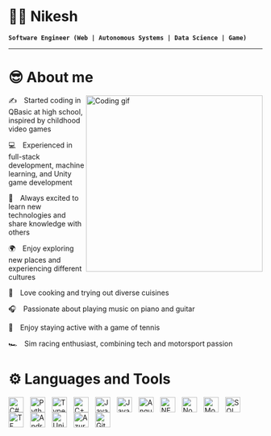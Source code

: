 # 🏄‍♂️ Nikesh

**`Software Engineer (Web | Autonomous Systems | Data Science | Game)`**

---
<!-- About Section -->
 # 😎 About me
 
<p>
 <img align="right" width="350" src="/assets/programmer.gif" alt="Coding gif" />
  
✍️&emsp;Started coding in QBasic at high school, inspired by childhood video games

💻&emsp;Experienced in full-stack development, machine learning, and Unity game development

🚀&emsp;Always excited to learn new technologies and share knowledge with others

🌍&emsp;Enjoy exploring new places and experiencing different cultures

🍳&emsp;Love cooking and trying out diverse cuisines

🎧&emsp;Passionate about playing music on piano and guitar

🎾&emsp;Enjoy staying active with a game of tennis

🏎️&emsp;Sim racing enthusiast, combining tech and motorsport passion

</p>

# ⚙️ Languages and Tools

<img align="left" alt="C#" width="30px" style="padding-right:10px;" src="https://cdn.jsdelivr.net/gh/devicons/devicon@latest/icons/csharp/csharp-original.svg"/>
<img align="left" alt="Python" width="30px" style="padding-right:10px;" src="https://cdn.jsdelivr.net/gh/devicons/devicon/icons/python/python-plain.svg" />
<img align="left" alt="TypeScript" width="30px" style="padding-right:10px;" src="https://cdn.jsdelivr.net/gh/devicons/devicon/icons/typescript/typescript-plain.svg" />
<img align="left" alt="C++" width="30px" style="padding-right:10px;" src="https://cdn.jsdelivr.net/gh/devicons/devicon/icons/cplusplus/cplusplus-original.svg" />
<img align="left" alt="JavaScript" width="30px" style="padding-right:10px;" src="https://cdn.jsdelivr.net/gh/devicons/devicon/icons/javascript/javascript-plain.svg" />
<img align="left" alt="Java" width="30px" style="padding-right:10px;" src="https://cdn.jsdelivr.net/gh/devicons/devicon/icons/java/java-original.svg"/>
<img align="left" alt="Angular" width="30px" style="padding-right:10px;" src="https://cdn.jsdelivr.net/gh/devicons/devicon/icons/angularjs/angularjs-plain.svg" />
<img align="left" alt="NET" width="30px" style="padding-right:10px;" src="https://cdn.jsdelivr.net/gh/devicons/devicon@latest/icons/dotnetcore/dotnetcore-original.svg" />
<img align="left" alt="NodeJS" width="30px" style="padding-right:10px;" src="https://cdn.jsdelivr.net/gh/devicons/devicon/icons/nodejs/nodejs-original.svg" />
<img align="left" alt="Mongo" width="30px" style="padding-right:10px;" src="https://cdn.jsdelivr.net/gh/devicons/devicon@latest/icons/mongodb/mongodb-original-wordmark.svg" />
<img align="left" alt="SQL" width="30px" style="padding-right:10px;" src="https://cdn.jsdelivr.net/gh/devicons/devicon@latest/icons/azuresqldatabase/azuresqldatabase-original.svg" /> 
<img align="left" alt="TF" width="30px" style="padding-right:10px;" src="https://cdn.jsdelivr.net/gh/devicons/devicon@latest/icons/tensorflow/tensorflow-original.svg" /> 
<img align="left" alt="Android" width="30px" style="padding-right:10px;" src="https://cdn.jsdelivr.net/gh/devicons/devicon@latest/icons/android/android-original-wordmark.svg" /> 
<img align="left" alt="Unity" width="30px" style="padding-right:10px;" src="https://cdn.jsdelivr.net/gh/devicons/devicon@latest/icons/unity/unity-original.svg" /> 
<img align="left" alt="Azure" width="30px" style="padding-right:10px;" src="https://cdn.jsdelivr.net/gh/devicons/devicon@latest/icons/azure/azure-original-wordmark.svg" /> 
<img align="left" alt="Git" width="30px" style="padding-right:10px;" src="https://cdn.jsdelivr.net/gh/devicons/devicon/icons/git/git-original.svg" />
<br />
<br />

<!-- # 📊 Stats

<p align="center">
 <a href="https://github.com/cnikesh"><img alt="Nikesh's Github Stats" src="https://denvercoder1-github-readme-stats.vercel.app/api?username=cnikesh&show_icons=true&count_private=true&theme=react&border_color=7F3FBF&bg_color=0D1117&title_color=F85D7F&icon_color=F8D866" height="192px"/></a>
<a href="https://github.com/cnikesh"><img alt="Nikesh's Top Languages" src="https://denvercoder1-github-readme-stats.vercel.app/api/top-langs/?username=cnikesh&langs_count=8&layout=compact&theme=react&border_color=7F3FBF&bg_color=0D1117&title_color=F85D7F&icon_color=F8D866" height="192px"/></a>
</p> -->


<!-- <p align="center">
  <a href="https://github.com/cnikesh">
    <img src="https://github-readme-streak-stats.herokuapp.com/?user=cnikesh&theme=radical&border=7F3FBF&background=0D1117" alt="Nikesh's GitHub streak"/>
  </a>
</p> 

<p align="center">
  <a href="https://github.com/cnikesh">
    <img src="https://github-profile-summary-cards.vercel.app/api/cards/profile-details?username=cnikesh&theme=radical" alt="Nikesh's GitHub Contribution"/>
  </a>
</p> -->


